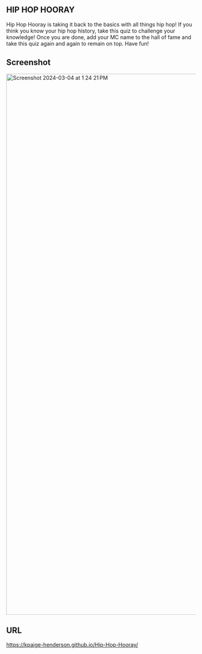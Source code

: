 ## HIP HOP HOORAY
Hip Hop Hooray is taking it back to the basics with all things hip hop! If you think you know your hip hop history, take this quiz to challenge your knowledge! Once you are done, add your MC name to the hall of fame and take this quiz again and again to remain on top. Have fun!

## Screenshot
<img width="1440" alt="Screenshot 2024-03-04 at 1 24 21 PM" src="https://github.com/kpaige-henderson/Hip-Hop-Hooray/assets/147321738/b152c39e-4007-4444-ae08-ddca3d2cb3d8">

## URL
https://kpaige-henderson.github.io/Hip-Hop-Hooray/
